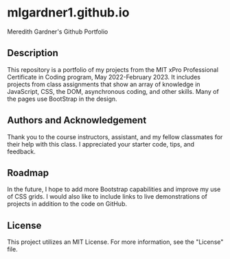 # mlgardner1.github.io
Meredith Gardner's Github Portfolio
## Description
This repository is a portfolio of my projects from the MIT xPro Professional Certificate in Coding program, May 2022-February 2023. It includes projects from class assignments that show an array of knowledge in JavaScript, CSS, the DOM, asynchronous coding, and other skills. Many of the pages use BootStrap in the design.
## Authors and Acknowledgement 
Thank you to the course instructors, assistant, and my fellow classmates for their help with this class. I appreciated your starter code, tips, and feedback.
## Roadmap
In the future, I hope to add more Bootstrap capabilities and improve my use of CSS grids. I would also like to include links to live demonstrations of projects in addition to the code on GitHub.
## License
This project utilizes an MIT License. For more information, see the "License" file. 
